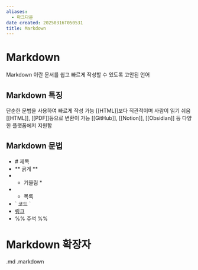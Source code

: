 ```yaml
---
aliases:
  - 마크다운
date created: 20250316T050531
title: Markdown
---
```


# Markdown

Markdown 이란 문서를 쉽고 빠르게 작성할 수 있도록 고안된 언어

## Markdown 특징

단순한 문법을 사용하여 빠르게 작성 가능
[[HTML]]보다 직관적이며 사람이 읽기 쉬움
[[HTML]], [[PDF]]등으로 변환이 가능
[[GitHub]], [[Notion]], [[Obsidian]] 등 다양한 플랫폼에저 지원함

## Markdown 문법

- \# 제목
- ** 굵게 **
- - 기울림 *
- - 목록
- \` 코드 \`
- [링크](google.com)
- %% 주석 %%

# Markdown 확장자

.md
.markdown
